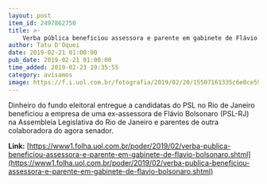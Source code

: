 ```yaml
---
layout: post
item_id: 2497862750
title: >-
    Verba pública beneficiou assessora e parente em gabinete de Flávio Bolsonaro
author: Tatu D'Oquei
date: 2019-02-21 01:00:00
pub_date: 2019-02-21 01:00:00
time_added: 2019-02-23 19:35:55
category: avisamos
image: https://f.i.uol.com.br/fotografia/2019/02/20/15507161335c6e0ce599b1f_1550716133_3x2_rt.jpg
---
```


Dinheiro do fundo eleitoral entregue a candidatas do PSL no Rio de Janeiro beneficiou a empresa de uma ex-assessora de Flávio Bolsonaro (PSL-RJ) na Assembleia Legislativa do Rio de Janeiro e parentes de outra colaboradora do agora senador.

**Link:** [https://www1.folha.uol.com.br/poder/2019/02/verba-publica-beneficiou-assessora-e-parente-em-gabinete-de-flavio-bolsonaro.shtml](https://www1.folha.uol.com.br/poder/2019/02/verba-publica-beneficiou-assessora-e-parente-em-gabinete-de-flavio-bolsonaro.shtml)

